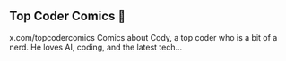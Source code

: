 ## Top Coder Comics 👋
x.com/topcodercomics 
Comics about Cody, a top coder who is a bit of a nerd. He loves AI, coding, and the latest tech... 

<!--
**topcodercomics/topcodercomics** is a ✨ _special_ ✨ repository because its `README.md` (this file) appears on your GitHub profile.

Here are some ideas to get you started:

- 🔭 I’m currently working on ...
- 🌱 I’m currently learning ...
- 👯 I’m looking to collaborate on ...
- 🤔 I’m looking for help with ...
- 💬 Ask me about ...
- 📫 How to reach me: ...
- 😄 Pronouns: ...
- ⚡ Fun fact: ...
-->
